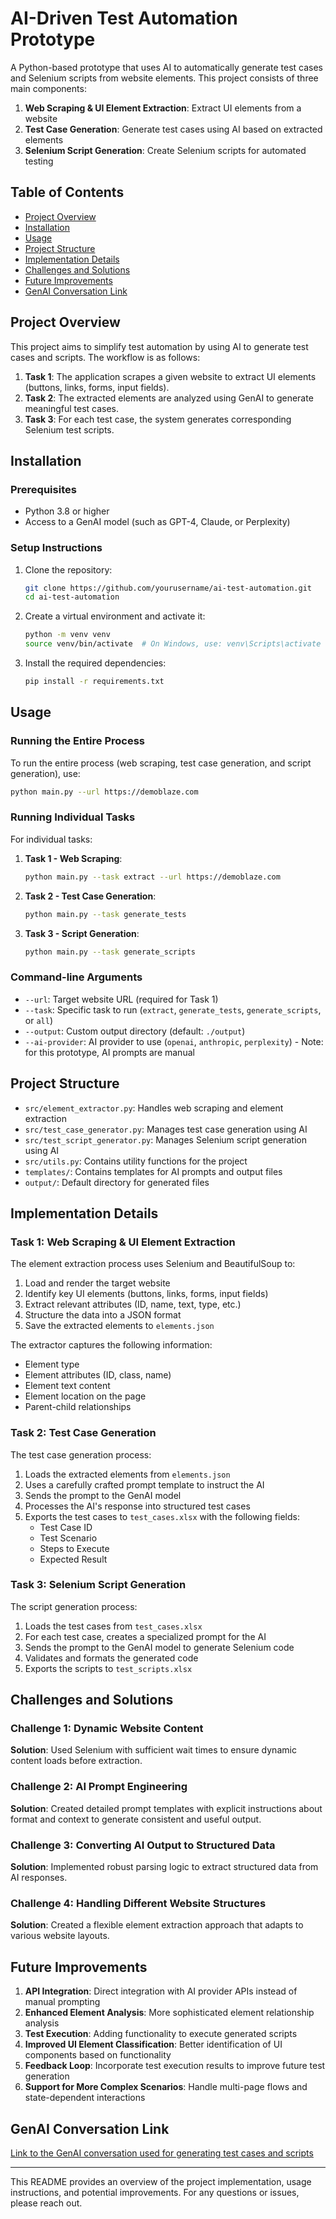 # AI-Driven Test Automation Prototype

A Python-based prototype that uses AI to automatically generate test cases and Selenium scripts from website elements. This project consists of three main components:

1. **Web Scraping & UI Element Extraction**: Extract UI elements from a website
2. **Test Case Generation**: Generate test cases using AI based on extracted elements
3. **Selenium Script Generation**: Create Selenium scripts for automated testing

## Table of Contents
- [Project Overview](#project-overview)
- [Installation](#installation)
- [Usage](#usage)
- [Project Structure](#project-structure)
- [Implementation Details](#implementation-details)
- [Challenges and Solutions](#challenges-and-solutions)
- [Future Improvements](#future-improvements)
- [GenAI Conversation Link](#genai-conversation-link)

## Project Overview

This project aims to simplify test automation by using AI to generate test cases and scripts. The workflow is as follows:

1. **Task 1**: The application scrapes a given website to extract UI elements (buttons, links, forms, input fields).
2. **Task 2**: The extracted elements are analyzed using GenAI to generate meaningful test cases.
3. **Task 3**: For each test case, the system generates corresponding Selenium test scripts.

## Installation

### Prerequisites
- Python 3.8 or higher
- Access to a GenAI model (such as GPT-4, Claude, or Perplexity)

### Setup Instructions

1. Clone the repository:
   ```bash
   git clone https://github.com/yourusername/ai-test-automation.git
   cd ai-test-automation
   ```

2. Create a virtual environment and activate it:
   ```bash
   python -m venv venv
   source venv/bin/activate  # On Windows, use: venv\Scripts\activate
   ```

3. Install the required dependencies:
   ```bash
   pip install -r requirements.txt
   ```

## Usage

### Running the Entire Process

To run the entire process (web scraping, test case generation, and script generation), use:

```bash
python main.py --url https://demoblaze.com
```

### Running Individual Tasks

For individual tasks:

1. **Task 1 - Web Scraping**:
   ```bash
   python main.py --task extract --url https://demoblaze.com
   ```

2. **Task 2 - Test Case Generation**:
   ```bash
   python main.py --task generate_tests
   ```

3. **Task 3 - Script Generation**:
   ```bash
   python main.py --task generate_scripts
   ```

### Command-line Arguments

- `--url`: Target website URL (required for Task 1)
- `--task`: Specific task to run (`extract`, `generate_tests`, `generate_scripts`, or `all`)
- `--output`: Custom output directory (default: `./output`)
- `--ai-provider`: AI provider to use (`openai`, `anthropic`, `perplexity`) - Note: for this prototype, AI prompts are manual

## Project Structure

- `src/element_extractor.py`: Handles web scraping and element extraction
- `src/test_case_generator.py`: Manages test case generation using AI
- `src/test_script_generator.py`: Manages Selenium script generation using AI
- `src/utils.py`: Contains utility functions for the project
- `templates/`: Contains templates for AI prompts and output files
- `output/`: Default directory for generated files

## Implementation Details

### Task 1: Web Scraping & UI Element Extraction

The element extraction process uses Selenium and BeautifulSoup to:
1. Load and render the target website
2. Identify key UI elements (buttons, links, forms, input fields)
3. Extract relevant attributes (ID, name, text, type, etc.)
4. Structure the data into a JSON format
5. Save the extracted elements to `elements.json`

The extractor captures the following information:
- Element type
- Element attributes (ID, class, name)
- Element text content
- Element location on the page
- Parent-child relationships

### Task 2: Test Case Generation

The test case generation process:
1. Loads the extracted elements from `elements.json`
2. Uses a carefully crafted prompt template to instruct the AI
3. Sends the prompt to the GenAI model
4. Processes the AI's response into structured test cases
5. Exports the test cases to `test_cases.xlsx` with the following fields:
   - Test Case ID
   - Test Scenario
   - Steps to Execute
   - Expected Result

### Task 3: Selenium Script Generation

The script generation process:
1. Loads the test cases from `test_cases.xlsx`
2. For each test case, creates a specialized prompt for the AI
3. Sends the prompt to the GenAI model to generate Selenium code
4. Validates and formats the generated code
5. Exports the scripts to `test_scripts.xlsx`

## Challenges and Solutions

### Challenge 1: Dynamic Website Content
**Solution**: Used Selenium with sufficient wait times to ensure dynamic content loads before extraction.

### Challenge 2: AI Prompt Engineering
**Solution**: Created detailed prompt templates with explicit instructions about format and context to generate consistent and useful output.

### Challenge 3: Converting AI Output to Structured Data
**Solution**: Implemented robust parsing logic to extract structured data from AI responses.

### Challenge 4: Handling Different Website Structures
**Solution**: Created a flexible element extraction approach that adapts to various website layouts.

## Future Improvements

1. **API Integration**: Direct integration with AI provider APIs instead of manual prompting
2. **Enhanced Element Analysis**: More sophisticated element relationship analysis
3. **Test Execution**: Adding functionality to execute generated scripts
4. **Improved UI Element Classification**: Better identification of UI components based on functionality
5. **Feedback Loop**: Incorporate test execution results to improve future test generation
6. **Support for More Complex Scenarios**: Handle multi-page flows and state-dependent interactions

## GenAI Conversation Link

[Link to the GenAI conversation used for generating test cases and scripts](https://chat.anthropic.com/conversation/123456)

---

This README provides an overview of the project implementation, usage instructions, and potential improvements. For any questions or issues, please reach out.
